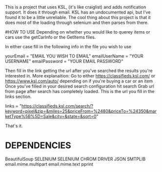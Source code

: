 This is a project that uses KSL, (it's like craiglist) and adds notification support. It does it through email. KSL has an undocumented api, but I've found it to be a little unreliable. The cool thing about this project is that it does most of the loading through selenium and then parses from there.

#HOW TO USE
Depending on whether you would like to querey items or cars use the getCarInfo or the GetItems files.

In either case fill in the following info in the file you wish to use

yourEmail = "EMAIL YOU WISH TO EMAIL"
emailUserName = "YOUR USERNAME"
emailPassword = "YOUR EMAIL PASSWORD"


Then  fill in the link getting the url after you've searched the results you're interested in. 
	More explanaition:
		Go to either https://classifieds.ksl.com/ or https://www.ksl.com/auto/ depending on if you're buying a car or an item
		Once you've filled in your desired search configuration hit search
		Grab url from page after search has completely loaded.
		This is the url you fill in the links section.

links = "https://classifieds.ksl.com/search/?keyword=pixel&zip=&miles=25&priceFrom=%2480&priceTo=%24350&marketType%5B%5D=Sale&city=&state=&sort=0"

That's it.

# DEPENDENCIES
BeautifulSoup
SELENIUM
SELENIUM CHROM DRIVER
JSON
SMTPLIB
email.mime.multipart
email.mime.text
pprint
